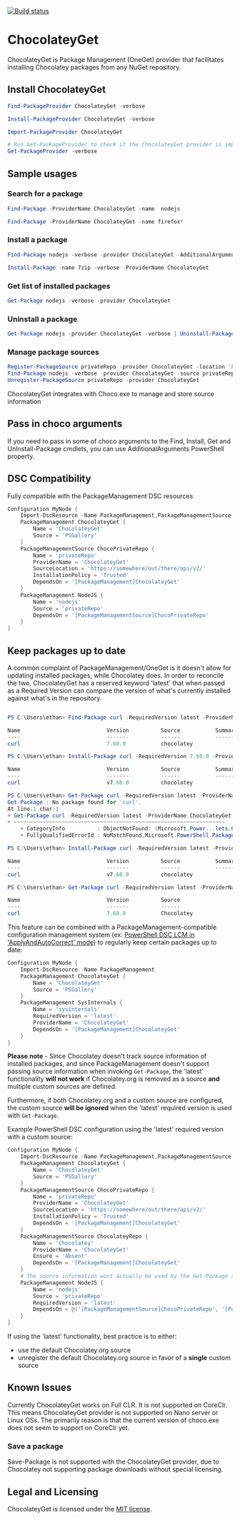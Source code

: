 [![Build status](https://ci.appveyor.com/api/projects/status/vxbk2jqy0r6y7cem/branch/master?svg=true)](https://ci.appveyor.com/project/jianyunt/chocolateyget/branch/master)

# ChocolateyGet
ChocolateyGet is Package Management (OneGet) provider that facilitates installing Chocolatey packages from any NuGet repository.

## Install ChocolateyGet
```PowerShell
Find-PackageProvider ChocolateyGet -verbose

Install-PackageProvider ChocolateyGet -verbose

Import-PackageProvider ChocolateyGet

# Run Get-PackageProvider to check if the ChocolateyGet provider is imported
Get-PackageProvider -verbose
```

## Sample usages
### Search for a package
```PowerShell
Find-Package -ProviderName ChocolateyGet -name  nodejs

Find-Package -ProviderName ChocolateyGet -name firefox*
```

### Install a package
```PowerShell
Find-Package nodejs -verbose -provider ChocolateyGet -AdditionalArguments --exact | Install-Package

Install-Package -name 7zip -verbose -ProviderName ChocolateyGet
```
### Get list of installed packages
```PowerShell
Get-Package nodejs -verbose -provider ChocolateyGet
```
### Uninstall a package
```PowerShell
Get-Package nodejs -provider ChocolateyGet -verbose | Uninstall-Package -AdditionalArguments '-y --remove-dependencies' -Verbose
```

### Manage package sources
```PowerShell
Register-PackageSource privateRepo -provider ChocolateyGet -location 'https://somewhere/out/there/api/v2/'
Find-Package nodejs -verbose -provider ChocolateyGet -source privateRepo -AdditionalArguments --exact | Install-Package
Unregister-PackageSource privateRepo -provider ChocolateyGet
```

ChocolateyGet integrates with Choco.exe to manage and store source information

## Pass in choco arguments
If you need to pass in some of choco arguments to the Find, Install, Get and UnInstall-Package cmdlets, you can use AdditionalArguments PowerShell property.

## DSC Compatibility
Fully compatible with the PackageManagement DSC resources
```PowerShell
Configuration MyNode {
	Import-DscResource -Name PackageManagement,PackageManagementSource
	PackageManagement ChocolateyGet {
		Name = 'ChocolateyGet'
		Source = 'PSGallery'
	}
	PackageManagementSource ChocoPrivateRepo {
		Name = 'privateRepo'
		ProviderName = 'ChocolateyGet'
		SourceLocation = 'https://somewhere/out/there/api/v2/'
		InstallationPolicy = 'Trusted'
		DependsOn = '[PackageManagement]ChocolateyGet'
	}
	PackageManagement NodeJS {
		Name = 'nodejs'
		Source = 'privateRepo'
		DependsOn = '[PackageManagementSource]ChocoPrivateRepo'
	}
}
```

## Keep packages up to date
A common complaint of PackageManagement/OneGet is it doesn't allow for updating installed packages, while Chocolatey does.
In order to reconcile the two, ChocolateyGet has a reserved keyword 'latest' that when passed as a Required Version can compare the version of what's currently installed against what's in the repository.
```PowerShell

PS C:\Users\ethan> Find-Package curl -RequiredVersion latest -ProviderName ChocolateyGet

Name                           Version          Source           Summary
----                           -------          ------           -------
curl                           7.68.0           chocolatey

PS C:\Users\ethan> Install-Package curl -RequiredVersion 7.60.0 -ProviderName ChocolateyGet -Force

Name                           Version          Source           Summary
----                           -------          ------           -------
curl                           v7.60.0          chocolatey

PS C:\Users\ethan> Get-Package curl -RequiredVersion latest -ProviderName ChocolateyGet
Get-Package : No package found for 'curl'.
At line:1 char:1
+ Get-Package curl -RequiredVersion latest -ProviderName ChocolateyGet
+ ~~~~~~~~~~~~~~~~~~~~~~~~~~~~~~~~~~~~~~~~~~~~~~~~~~~~~~~~~~~~~~~~~~
    + CategoryInfo          : ObjectNotFound: (Microsoft.Power...lets.GetPackage:GetPackage) [Get-Package], Exception
    + FullyQualifiedErrorId : NoMatchFound,Microsoft.PowerShell.PackageManagement.Cmdlets.GetPackage

PS C:\Users\ethan> Install-Package curl -RequiredVersion latest -ProviderName ChocolateyGet -Force

Name                           Version          Source           Summary
----                           -------          ------           -------
curl                           v7.68.0          chocolatey

PS C:\Users\ethan> Get-Package curl -RequiredVersion latest -ProviderName ChocolateyGet

Name                           Version          Source                           ProviderName
----                           -------          ------                           ------------
curl                           7.68.0           Chocolatey                       ChocolateyGet

```

This feature can be combined with a PackageManagement-compatible configuration management system (ex: [PowerShell DSC LCM in 'ApplyAndAutoCorrect' mode](https://docs.microsoft.com/en-us/powershell/scripting/dsc/managing-nodes/metaconfig)) to regularly keep certain packages up to date:
```PowerShell
Configuration MyNode {
	Import-DscResource -Name PackageManagement
	PackageManagement ChocolateyGet {
		Name = 'ChocolateyGet'
		Source = 'PSGallery'
	}
	PackageManagement SysInternals {
		Name = 'sysinternals'
		RequiredVersion = 'latest'
		ProviderName = 'ChocolateyGet'
		DependsOn = '[PackageManagement]ChocolateyGet'
	}
}
```

**Please note** - Since Chocolatey doesn't track source information of installed packages, and since PackageManagement doesn't support passing source information when invoking `Get-Package`, the 'latest' functionality **will not work** if Chocolatey.org is removed as a source **and** multiple custom sources are defined.

Furthermore, if both Chocolatey.org and a custom source are configured, the custom source **will be ignored** when the 'latest' required version is used with `Get-Package`.

Example PowerShell DSC configuration using the 'latest' required version with a custom source:

```PowerShell
Configuration MyNode {
	Import-DscResource -Name PackageManagement,PackageManagementSource
	PackageManagement ChocolateyGet {
		Name = 'ChocolateyGet'
		Source = 'PSGallery'
	}
	PackageManagementSource ChocoPrivateRepo {
		Name = 'privateRepo'
		ProviderName = 'ChocolateyGet'
		SourceLocation = 'https://somewhere/out/there/api/v2/'
		InstallationPolicy = 'Trusted'
		DependsOn = '[PackageManagement]ChocolateyGet'
	}
	PackageManagementSource ChocolateyRepo {
		Name = 'Chocolatey'
		ProviderName = 'ChocolateyGet'
		Ensure = 'Absent'
		DependsOn = '[PackageManagement]ChocolateyGet'
	}
	# The source information wont actually be used by the Get-Package step of the PackageManagement DSC resource check, but it helps make clear to the reader where the package should come from
	PackageManagement NodeJS {
		Name = 'nodejs'
		Source = 'privateRepo'
		RequiredVersion = 'latest'
		DependsOn = @('[PackageManagementSource]ChocoPrivateRepo', '[PackageManagementSource]ChocolateyRepo')
	}
}
```

If using the 'latest' functionality, best practice is to either:
* use the default Chocolatey.org source
* unregister the default Chocolatey.org source in favor of a **single** custom source

## Known Issues
Currently ChocolateyGet works on Full CLR.
It is not supported on CoreClr.
This means ChocolateyGet provider is not supported on Nano server or Linux OSs.
The primarily reason is that the current version of choco.exe does not seem to support on CoreClr yet.

### Save a package
Save-Package is not supported with the ChocolateyGet provider, due to Chocolatey not supporting package downloads without special licensing.

## Legal and Licensing
ChocolateyGet is licensed under the [MIT license](./LICENSE.txt).
